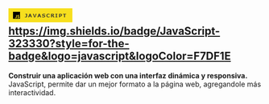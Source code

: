 ## ![alt text](image-2.png)https://img.shields.io/badge/JavaScript-323330?style=for-the-badge&logo=javascript&logoColor=F7DF1E

**Construir una aplicación web con una interfaz dinámica y responsiva.** 
JavaScript, permite dar un mejor formato a la página web, agregandole más interactividad.
